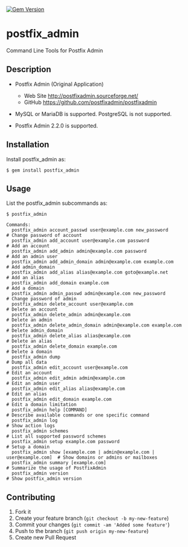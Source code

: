 [![Gem Version](https://badge.fury.io/rb/postfix_admin.png)](https://rubygems.org/gems/postfix_admin)

# postfix_admin

Command Line Tools for Postfix Admin

## Description

* Postfix Admin (Original Application)
  + Web Site http://postfixadmin.sourceforge.net/
  + GitHub https://github.com/postfixadmin/postfixadmin

* MySQL or MariaDB is supported. PostgreSQL is not supported.

* Postfix Admin 2.2.0 is supported.

## Installation

Install postfix_admin as:

    $ gem install postfix_admin

## Usage

List the postfix_admin subcommands as:

    $ postfix_admin

```
Commands:
  postfix_admin account_passwd user@example.com new_password               # Change password of account
  postfix_admin add_account user@example.com password                      # Add an account
  postfix_admin add_admin admin@example.com password                       # Add an admin user
  postfix_admin add_admin_domain admin@example.com example.com             # Add admin_domain
  postfix_admin add_alias alias@example.com goto@example.net               # Add an alias
  postfix_admin add_domain example.com                                     # Add a domain
  postfix_admin admin_passwd admin@example.com new_password                # Change password of admin
  postfix_admin delete_account user@example.com                            # Delete an account
  postfix_admin delete_admin admin@example.com                             # Delete an admin
  postfix_admin delete_admin_domain admin@example.com example.com          # Delete admin_domain
  postfix_admin delete_alias alias@example.com                             # Delete an alias
  postfix_admin delete_domain example.com                                  # Delete a domain
  postfix_admin dump                                                       # Dump all data
  postfix_admin edit_account user@example.com                              # Edit an account
  postfix_admin edit_admin admin@example.com                               # Edit an admin user
  postfix_admin edit_alias alias@example.com                               # Edit an alias
  postfix_admin edit_domain example.com                                    # Edit a domain limitation
  postfix_admin help [COMMAND]                                             # Describe available commands or one specific command
  postfix_admin log                                                        # Show action logs
  postfix_admin schemes                                                    # List all supported password schemes
  postfix_admin setup example.com password                                 # Setup a domain
  postfix_admin show [example.com | admin@example.com | user@example.com]  # Show domains or admins or mailboxes
  postfix_admin summary [example.com]                                      # Summarize the usage of PostfixAdmin
  postfix_admin version                                                    # Show postfix_admin version
```

## Contributing

1. Fork it
2. Create your feature branch (`git checkout -b my-new-feature`)
3. Commit your changes (`git commit -am 'Added some feature'`)
4. Push to the branch (`git push origin my-new-feature`)
5. Create new Pull Request
